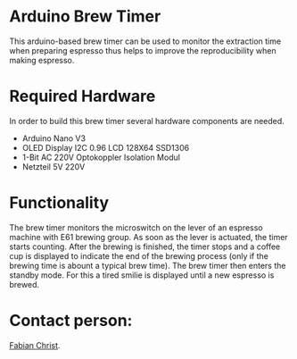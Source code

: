 # Arduino Brew Timer
This arduino-based brew timer can be used to monitor the extraction time when preparing espresso thus helps to improve the reproducibility when making espresso.

# Required Hardware
In order to build this brew timer several hardware components are needed.
- Arduino Nano V3
- OLED Display I2C 0.96 LCD 128X64 SSD1306
- 1-Bit AC 220V Optokoppler Isolation Modul
- Netzteil 5V 220V

# Functionality
The brew timer monitors the microswitch on the lever of an espresso machine with E61 brewing group. As soon as the lever is actuated, the timer starts counting. After the brewing is finished, the timer stops and a coffee cup is displayed to indicate the end of the brewing process (only if the brewing time is abount a typical brew time). The brew timer then enters the standby mode. For this a tired smilie is displayed until a new espresso is brewed.

# Contact person: 
[Fabian Christ](mailto:fabian.christ@tum.de).
